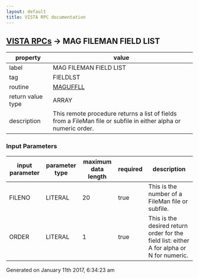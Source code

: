 ```yaml
---
layout: default
title: VISTA RPC documentation
---
```




## [VISTA RPCs](TableOfContent.md) &#8594; MAG FILEMAN FIELD LIST 

 property | value 
--- | --- 
 label | MAG FILEMAN FIELD LIST
 tag | FIELDLST
 routine | [MAGUFFLL](http://code.osehra.org/dox/Routine_MAGUFFLL_source.html)
 return value type | ARRAY
 description | This remote procedure returns a list of fields from a FileMan file or subfile in either alpha or numeric order.

### Input Parameters

| input parameter | parameter type | maximum data length | required | description | 
| --- | --- | --- | --- | --- | 
| FILENO | LITERAL | 20 | true | This is the number of a FileMan file or subfile. | 
| ORDER | LITERAL | 1 | true | This is the desired return order for the field list:  either A for alpha or N for numeric. | 




Generated on January 11th 2017, 6:34:23 am